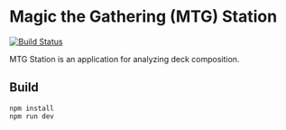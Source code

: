 # Magic the Gathering (MTG) Station

[![Build Status](https://travis-ci.org/jaybkun/mtgstation.svg?branch=master)](https://travis-ci.org/jaybkun/mtgstation)

MTG Station is an application for analyzing deck composition.

## Build

    npm install
    npm run dev